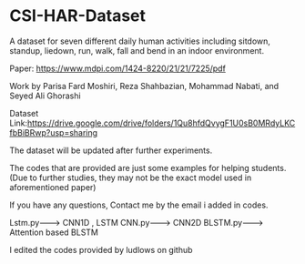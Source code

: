 # CSI-HAR-Dataset
A dataset for seven different daily human activities including sitdown, standup, liedown, run, walk,  fall and bend in an indoor environment.

Paper: https://www.mdpi.com/1424-8220/21/21/7225/pdf

Work by Parisa Fard Moshiri, Reza Shahbazian, Mohammad Nabati, and Seyed Ali Ghorashi

Dataset Link:https://drive.google.com/drive/folders/1Qu8hfdQvygF1U0sB0MRdyLKCfbBiBRwp?usp=sharing

The dataset will be updated after further experiments.

The codes that are provided are just some examples for helping students. (Due to further studies, they may not be the exact model used in aforementioned paper)

If you have any questions, Contact me by the email i added in codes.

Lstm.py---> CNN1D , LSTM
CNN.py---> CNN2D
BLSTM.py---> Attention based BLSTM

I edited the codes provided by ludlows on github
